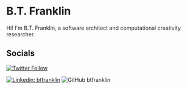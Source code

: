 # B.T. Franklin

Hi!  I'm B.T. Franklin, a software architect and computational creativity researcher.

## Socials

[![Twitter Follow](https://img.shields.io/twitter/follow/BT_Franklin?color=1DA1F2&logo=twitter&style=for-the-badge)](https://twitter.com/BT_Franklin)

[![Linkedin: btfranklin](https://img.shields.io/badge/-btfranklin-blue?style=flat-square&logo=Linkedin&logoColor=white&link=https://www.linkedin.com/in/btfranklin/)](https://www.linkedin.com/in/btfranklin/)
![GitHub btfranklin](https://img.shields.io/github/followers/btfranklin?label=follow&style=social)
